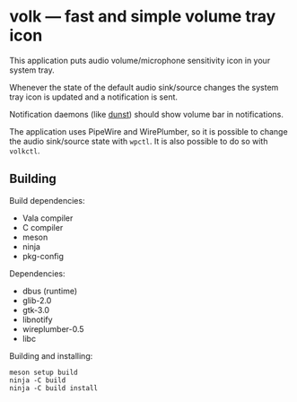# volk — fast and simple volume tray icon

This application puts audio volume/microphone
sensitivity icon in your system tray.

Whenever the state of the default audio sink/source changes
the system tray icon is updated and a notification is sent.

Notification daemons (like [dunst](https://github.com/dunst-project/dunst))
should show volume bar in notifications.

The application uses PipeWire and WirePlumber, so it is
possible to change the audio sink/source state with `wpctl`.
It is also possible to do so with `volkctl`.

## Building

Build dependencies:
- Vala compiler
- C compiler
- meson
- ninja
- pkg-config

Dependencies:
- dbus (runtime)
- glib-2.0
- gtk-3.0
- libnotify
- wireplumber-0.5
- libc

Building and installing:

```
meson setup build
ninja -C build
ninja -C build install
```

